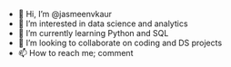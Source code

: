 - 👋 Hi, I’m @jasmeenvkaur
- 👀 I’m interested in data science and analytics
- 🌱 I’m currently learning Python and SQL
- 💞️ I’m looking to collaborate on coding and DS projects 
- 📫 How to reach me; comment 

<!---
jasmeenvkaur/jasmeenvkaur is a ✨ special ✨ repository because its `README.md` (this file) appears on your GitHub profile.
You can click the Preview link to take a look at your changes.
--->
